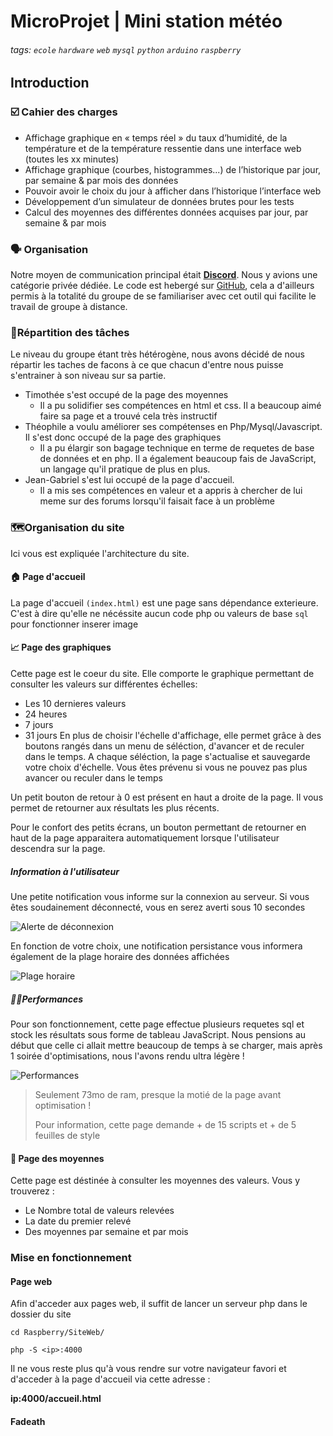 # MicroProjet | Mini station météo

###### tags: `ecole` `hardware` `web` `mysql` `python` `arduino` `raspberry`

## Introduction

### ☑️ Cahier des charges

- Affichage graphique en « temps réel » du taux d’humidité, de la température et de la température ressentie dans une interface web (toutes les xx minutes)
- Affichage graphique (courbes, histogrammes...) de l’historique par jour, par semaine & par mois des données
- Pouvoir avoir le choix du jour à afficher dans l’historique l’interface web
- Développement d’un simulateur de données brutes pour les tests
- Calcul des moyennes des différentes données acquises par jour, par semaine & par mois

### 🗣️ Organisation

Notre moyen de communication principal était [**Discord**](https://discord.com/invite/JcWXQjXfUX). Nous y avions une catégorie privée dédiée.
Le code est hebergé sur [GitHub](https://github.com/theoelsti/MicroProjet), cela a d'ailleurs permis à la totalité du groupe de se familiariser avec cet outil qui facilite le travail de groupe à distance.

### 👥Répartition des tâches

Le niveau du groupe étant très hétérogène, nous avons décidé de nous répartir les taches de facons à ce que chacun d'entre nous puisse s'entrainer à son niveau sur sa partie.

- Timothée s'est occupé de la page des moyennes
  - Il a pu solidifier ses compétences en html et css. Il a beaucoup aimé faire sa page et a trouvé cela très instructif
- Théophile a voulu améliorer ses compétenses en Php/Mysql/Javascript. Il s'est donc occupé de la page des graphiques
  - Il a pu élargir son bagage technique en terme de requetes de base de données et en php. Il a également beaucoup fais de JavaScript, un langage qu'il pratique de plus en plus.
- Jean-Gabriel s'est lui occupé de la page d'accueil.
  - Il a mis ses compétences en valeur et a appris à chercher de lui meme sur des forums lorsqu'il faisait face à un problème

### 🗺️Organisation du site

Ici vous est expliquée l'architecture du site.

#### 🏠 Page d'accueil

La page d'accueil `(index.html)` est une page sans dépendance exterieure. C'est à dire qu'elle ne nécéssite aucun code php ou valeurs de base `sql` pour fonctionner
inserer image

#### 📈 Page des graphiques

Cette page est le coeur du site. Elle comporte le graphique permettant de consulter les valeurs sur différentes échelles:

- Les 10 dernieres valeurs
- 24 heures
- 7 jours
- 31 jours
En plus de choisir l'échelle d'affichage, elle permet grâce à des boutons rangés dans un menu de séléction, d'avancer et de reculer dans le temps. A chaque séléction, la page s'actualise et sauvegarde votre choix d'échelle. Vous êtes prévenu si vous ne pouvez pas plus avancer ou reculer dans le temps

Un petit bouton de retour à 0 est présent en haut a droite de la page. Il vous permet de retourner aux résultats les plus récents.

Pour le confort des petits écrans, un bouton permettant de retourner en haut de la page apparaitera automatiquement lorsque l'utilisateur descendra sur la page.

##### Information à l'utilisateur

Une petite notification vous informe sur la connexion au serveur. Si vous êtes soudainement déconnecté, vous en serez averti sous 10 secondes

![Alerte de déconnexion](https://i.imgur.com/EhahlDQ.png)

En fonction de votre choix, une notification persistance vous informera également de la plage horaire des données affichées

![Plage horaire](https://i.imgur.com/khYrv7K.png)

##### 🏃‍♀️Performances

Pour son fonctionnement, cette page effectue plusieurs requetes sql et stock les résultats sous forme de tableau JavaScript.
Nous pensions au début que celle ci allait mettre beaucoup de temps à se charger, mais après 1 soirée d'optimisations, nous l'avons rendu ultra légère !

![Performances](https://i.imgur.com/klfOUAU.png)
> Seulement 73mo de ram, presque la motié de la page avant optimisation !
>
> Pour information, cette page demande + de 15 scripts et + de 5 feuilles de style

#### 🧮 Page des moyennes

Cette page est déstinée à consulter les moyennes des valeurs. Vous y trouverez :

- Le Nombre total de valeurs relevées
- La date du premier relevé
- Des moyennes par semaine et par mois

### Mise en fonctionnement

#### Page web

Afin d'acceder aux pages web, il suffit de lancer un serveur php dans le dossier du site

```sh=1
cd Raspberry/SiteWeb/
```

```sh=1  
php -S <ip>:4000
```

Il ne vous reste plus qu'à vous rendre sur votre navigateur favori et d'acceder à la page d'accueil via cette adresse :

**ip:4000/accueil.html**

#### Fadeath
